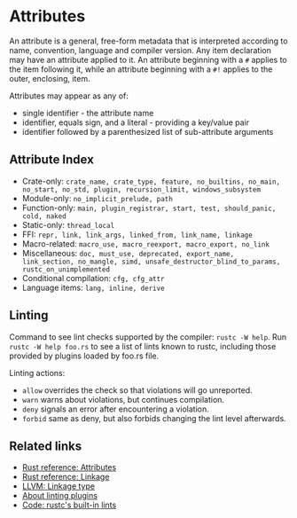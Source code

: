# Attributes

An attribute is a general, free-form metadata that is interpreted according to name, convention, language and compiler version. Any item declaration may have an attribute applied to it. An attribute beginning with a `#` applies to the item following it, while an attribute beginning with a `#!` applies to the outer, enclosing, item.

Attributes may appear as any of:
* single identifier - the attribute name
* identifier, equals sign, and a literal - providing a key/value pair
* identifier followed by a parenthesized list of sub-attribute arguments


## Attribute Index

- Crate-only: `crate_name, crate_type, feature, no_builtins, no_main, no_start, no_std, plugin, recursion_limit, windows_subsystem`
- Module-only: `no_implicit_prelude, path`
- Function-only: `main, plugin_registrar, start, test, should_panic, cold, naked`
- Static-only: `thread_local`
- FFI: `repr, link, link_args, linked_from, link_name, linkage`
- Macro-related: `macro_use, macro_reexport, macro_export, no_link`
- Miscellaneous: `doc, must_use, deprecated, export_name, link_section, no_mangle, simd, unsafe_destructor_blind_to_params, rustc_on_unimplemented`
- Conditional compilation: `cfg, cfg_attr`
- Language items: `lang, inline, derive`


## Linting

Command to see lint checks supported by the compiler: `rustc -W help`.
Run `rustc -W help foo.rs` to see a list of lints known to rustc, including those provided by plugins loaded by foo.rs file.

Linting actions:
  - `allow`  overrides the check so that violations will go unreported.
  - `warn`   warns about violations, but continues compilation.
  - `deny`   signals an error after encountering a violation.
  - `forbid` same as deny, but also forbids changing the lint level afterwards.


## Related links

- [Rust reference: Attributes](https://doc.rust-lang.org/reference/attributes.html)
- [Rust reference: Linkage](https://doc.rust-lang.org/reference/linkage.html)
- [LLVM: Linkage type](http://llvm.org/docs/LangRef.html#linkage-types)
- [About linting plugins](https://doc.rust-lang.org/unstable-book/language-features/plugin.html#lint-plugins)
- [Code: rustc's built-in lints](https://github.com/rust-lang/rust/blob/master/src/librustc/lint/builtin.rs)